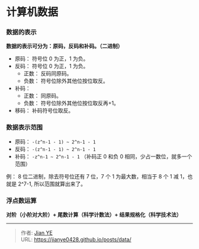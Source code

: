 # 计算机数据


### 数据的表示

**数据的表示可分为：原码，反码和补码。（二进制）**

- 原码： 符号位 0 为正，1 为负。
- 反码： 符号位 0 为正，1 为负。
  - 正数： 反码同原码。
  - 负数： 符号位除外其他位按位取反。
- 补码：
  - 正数： 同原码。
  - 负数： 符号位除外其他位按位取反再+1。
- 移码： 补码符号位取反。

### 数据表示范围

- 原码： `-(z^n-1 - 1) ~ 2^n-1 - 1`
- 反码： `-(z^n-1 - 1) ~ 2^n-1 - 1`
- 补码： `-z^n-1 ~ 2^n-1 - 1` （补码正 0 和负 0 相同，少占一数位，就多一个范围）

例：
8 位二进制，除去符号位还有 7 位，7 个 1 为最大数，相当于 8 个 1 减 1，也就是 2^7-1, 所以范围就算出来了。

### 浮点数运算

**对阶（小阶对大阶）+ 尾数计算（科学计数法）+ 结果规格化（科学技术法）**


---

> 作者: [Jian YE](https://github.com/jianye0428)  
> URL: https://jianye0428.github.io/posts/data/  


